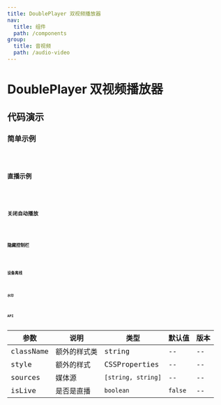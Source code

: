 ```yaml
---
title: DoublePlayer 双视频播放器
nav:
  title: 组件
  path: /components
group:
  title: 音视频
  path: /audio-video
---
```


# DoublePlayer 双视频播放器

## 代码演示

### 简单示例

<code src="./demo/demo-01.tsx" />

### 直播示例

<code src="./demo/demo-02.tsx" />

### 关闭自动播放

<code src="./demo/demo-03.tsx" />

### 隐藏控制栏

<code src="./demo/demo-04.tsx" />

### 设备离线

<code src="./demo/demo-05.tsx" />

### 水印

<code src="./demo/demo-06.tsx" />

## API

| 参数      | 说明         | 类型               | 默认值  | 版本 |
| --------- | ------------ | ------------------ | ------- | ---- |
| className | 额外的样式类 | string             | --      | --   |
| style     | 额外的样式   | CSSProperties      | --      | --   |
| sources   | 媒体源       | `[string, string]` | --      | --   |
| isLive    | 是否是直播   | `boolean`          | `false` | --   |
